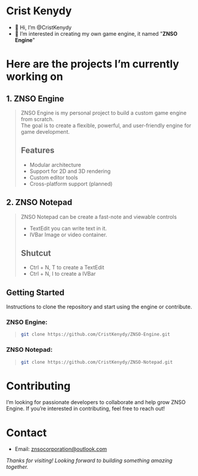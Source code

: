 # Crist Kenydy

- 👋 Hi, I’m @CristKenydy  
- 👀 I’m interested in creating my own game engine, it named "**ZNSO Engine**"

# Here are the projects I’m currently working on

## 1. ZNSO Engine
> 
> ZNSO Engine is my personal project to build a custom game engine from scratch.  
> The goal is to create a flexible, powerful, and user-friendly engine for game development.
> 
> ## Features
> 
> - Modular architecture  
> - Support for 2D and 3D rendering  
> - Custom editor tools  
> - Cross-platform support (planned)  

## 2. ZNSO Notepad
>
> ZNSO Notepad can be create a fast-note and viewable controls
> * TextEdit               you can write text in it.
> * IVBar                  Image or video container.
>
> ## Shutcut
>
> - Ctrl + N, T to create a TextEdit
> - Ctrl + N, I to create a IVBar

## Getting Started

Instructions to clone the repository and start using the engine or contribute.

### ZNSO Engine:
> ```bash
> git clone https://github.com/CristKenydy/ZNSO-Engine.git
> ```

### ZNSO Notepad:
> ```bash
> git clone https://github.com/CristKenydy/ZNSO-Notepad.git
> ```
# Contributing

I’m looking for passionate developers to collaborate and help grow ZNSO Engine.
If you’re interested in contributing, feel free to reach out!

# Contact
- Email: znsocorporation@outlook.com
  
_Thanks for visiting! Looking forward to building something amazing together._
